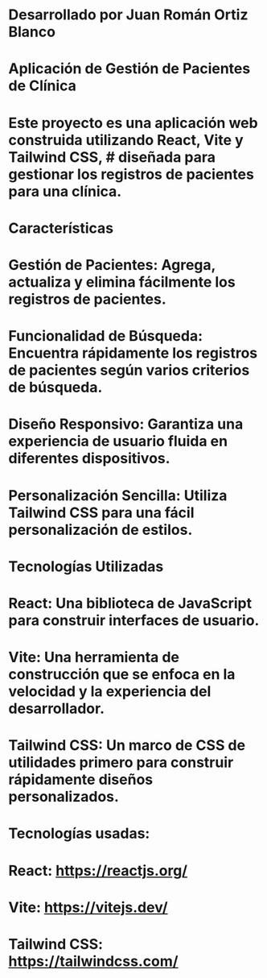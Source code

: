 # Desarrollado por Juan Román Ortiz Blanco

# Aplicación de Gestión de Pacientes de Clínica

# Este proyecto es una aplicación web construida utilizando React, Vite y Tailwind CSS, # diseñada para gestionar los registros de pacientes para una clínica.

# Características
# Gestión de Pacientes: Agrega, actualiza y elimina fácilmente los registros de pacientes.
# Funcionalidad de Búsqueda: Encuentra rápidamente los registros de pacientes según varios criterios de búsqueda.
# Diseño Responsivo: Garantiza una experiencia de usuario fluida en diferentes dispositivos.
# Personalización Sencilla: Utiliza Tailwind CSS para una fácil personalización de estilos.
# Tecnologías Utilizadas
# React: Una biblioteca de JavaScript para construir interfaces de usuario.
# Vite: Una herramienta de construcción que se enfoca en la velocidad y la experiencia del desarrollador.
# Tailwind CSS: Un marco de CSS de utilidades primero para construir rápidamente diseños personalizados.

# Tecnologías usadas:
# React: https://reactjs.org/
# Vite: https://vitejs.dev/
# Tailwind CSS: https://tailwindcss.com/
